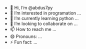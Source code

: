 - 👋 Hi, I’m @abdus7py
- 👀 I’m interested in programation ...
- 🌱 I’m currently learning python ...
- 💞️ I’m looking to collaborate on ...
- 📫 How to reach me ...
- 😄 Pronouns: ...
- ⚡ Fun fact: ...

<!---
abdus7py/abdus7py is a ✨ special ✨ repository because its `README.md` (this file) appears on your GitHub profile.
You can click the Preview link to take a look at your changes.
--->
